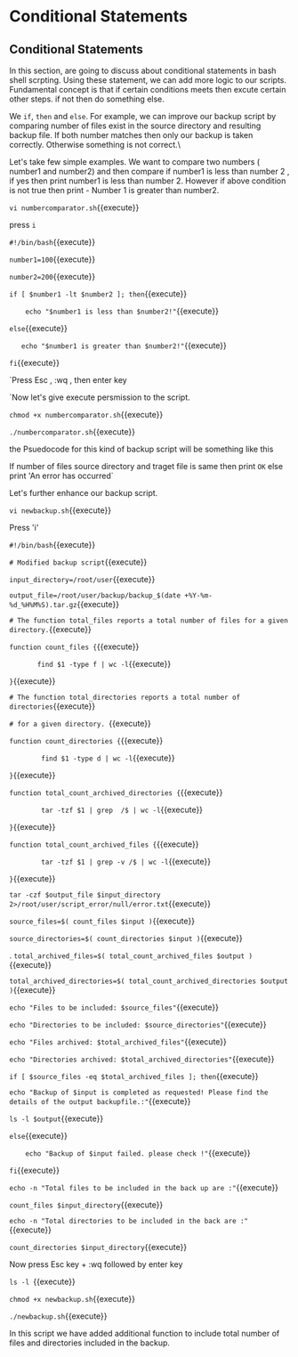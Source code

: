 # Conditional Statements

## Conditional Statements

In this section, are going to discuss about conditional statements in bash shell scrpting. Using these statement, we can add more logic to our scripts. Fundamental concept is that if certain conditions meets then excute certain other steps.  if not then do something else.


We `if`, `then` and `else`. For example, we can improve our backup script by comparing number of files exist in the source directory and resulting backup file. If both number matches then only our backup is taken correctly. Otherwise something is not correct.\


Let's take few simple examples. We want to compare two numbers ( number1 and number2) and then compare if number1 is less than number 2 , if yes then print number1 is less than number 2. However if above condition is not true then print - Number 1 is greater than number2.


`vi numbercomparator.sh`{{execute}}


press `i` 


`#!/bin/bash`{{execute}}

`number1=100`{{execute}}

`number2=200`{{execute}}

`if [ $number1 -lt $number2 ]; then`{{execute}}

`    echo "$number1 is less than $number2!"`{{execute}}

`else`{{execute}}

`   echo "$number1 is greater than $number2!"`{{execute}}

`fi`{{execute}}


`Press Esc , :wq , then enter key


`Now let's give execute persmission to the script.


`chmod +x numbercomparator.sh`{{execute}}

`./numbercomparator.sh`{{execute}}


the Psuedocode for this  kind of backup script will be something like this 

If number of files source directory and traget file is same then print `OK` else print 'An error has occurred`

Let's further enhance our backup script.

`vi newbackup.sh`{{execute}} 

Press 'i'



`#!/bin/bash`{{execute}}

`# Modified backup script`{{execute}}

`input_directory=/root/user`{{execute}}

`output_file=/root/user/backup/backup_$(date +%Y-%m-%d_%H%M%S).tar.gz`{{execute}}

`# The function total_files reports a total number of files for a given directory.`{{execute}}

`function count_files {`{{execute}}
        
`		find $1 -type f | wc -l`{{execute}}

`}`{{execute}}

`# The function total_directories reports a total number of directories`{{execute}}

`# for a given directory. `{{execute}}

`function count_directories {`{{execute}}

`        find $1 -type d | wc -l`{{execute}}

`}`{{execute}}

`function total_count_archived_directories {`{{execute}}

`        tar -tzf $1 | grep  /$ | wc -l`{{execute}}

`}`{{execute}}

`function total_count_archived_files {`{{execute}}

`        tar -tzf $1 | grep -v /$ | wc -l`{{execute}}

`}`{{execute}}


`tar -czf $output_file $input_directory 2>/root/user/script_error/null/error.txt`{{execute}}


`source_files=$( count_files $input )`{{execute}}

`source_directories=$( count_directories $input )`{{execute}}

 . 
`total_archived_files=$( total_count_archived_files $output )`{{execute}}

`total_archived_directories=$( total_count_archived_directories $output )`{{execute}}

`echo "Files to be included: $source_files"`{{execute}}

`echo "Directories to be included: $source_directories"`{{execute}}

`echo "Files archived: $total_archived_files"`{{execute}}

`echo "Directories archived: $total_archived_directories"`{{execute}}

`if [ $source_files -eq $total_archived_files ]; then`{{execute}}

`echo "Backup of $input is completed as requested! Please find the details of the output backupfile.:"`{{execute}}

`ls -l $output`{{execute}}

`else`{{execute}}
 
`	 echo "Backup of $input failed. please check !"`{{execute}}

`fi`{{execute}}

`echo -n "Total files to be included in the back up are :"`{{execute}}

`count_files $input_directory`{{execute}}

`echo -n "Total directories to be included in the back are :"`{{execute}}

`count_directories $input_directory`{{execute}}


Now press Esc key + :wq followed by enter key

`ls -l `{{execute}}


`chmod +x newbackup.sh`{{execute}}


`./newbackup.sh`{{execute}}

In this script we have added additional function to include total number of files and directories included in the backup.




